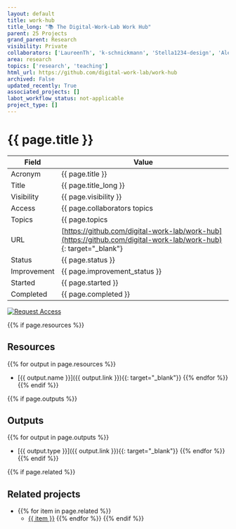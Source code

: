 ```yaml
---
layout: default
title: work-hub
title_long: "📚 The Digital-Work-Lab Work Hub"
parent: 25 Projects
grand_parent: Research
visibility: Private
collaborators: ['LaureenTh', 'k-schnickmann', 'Stella1234-design', 'Alexa-St']
area: research
topics: ['research', 'teaching']
html_url: https://github.com/digital-work-lab/work-hub
archived: False
updated_recently: True
associated_projects: []
labot_workflow_status: not-applicable
project_type: []
---
```


# {{ page.title }}

Field               | Value
------------------- | ----------------------------------
Acronym             | {{ page.title }}
Title               | {{ page.title_long }}
Visibility          | {{ page.visibility }}
Access              | {{ page.collaborators topics | join: ", "}}
Topics              | {{ page.topics | join: ", " }}
URL                 | [https://github.com/digital-work-lab/work-hub](https://github.com/digital-work-lab/work-hub){: target="_blank"}
Status              | {{ page.status }}
Improvement         | {{ page.improvement_status }}
Started             | {{ page.started }}
Completed           | {{ page.completed }}

[![Request Access](https://img.shields.io/badge/Request-Access-blue?style=for-the-badge)](https://github.com/digital-work-lab/handbook/issues/new?assignees=geritwagner&labels=access+request&template=request-repo-access.md&title=%5BAccess+Request%5D+Request+for+access+to+repository)

{{% if page.resources %}}
## Resources

  {{% for output in page.resources %}}
  - [{{ output.name }}]({{ output.link }}){{: target="_blank"}}
  {{% endfor %}}
{{% endif %}}

{{% if page.outputs %}}
## Outputs

  {{% for output in page.outputs %}}
  - [{{ output.type }}]({{ output.link }}){{: target="_blank"}}
  {{% endfor %}}
{{% endif %}}

{{% if page.related %}}
## Related projects 

- {{% for item in page.related %}}
  - <a href="{{ item }}">{{ item }}</a>
{{% endfor %}}
{{% endif %}}
